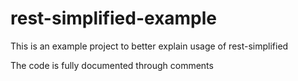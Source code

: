 # rest-simplified-example
This is an example project to better explain usage of rest-simplified

The code is fully documented through comments
